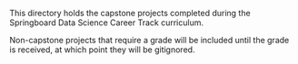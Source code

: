 This directory holds the capstone projects completed during the Springboard Data Science Career Track curriculum.

Non-capstone projects that require a grade will be included until the grade is received, at which point they will be gitignored.
